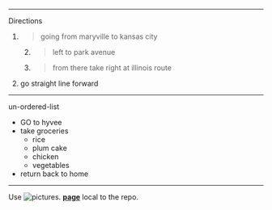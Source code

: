  *****
Directions
 1. > going from maryville to kansas city 
       2. > left to park avenue 
       3. > from there take right at illinois route 
4. go straight line forward

******
un-ordered-list
* GO to hyvee
* take groceries
    * rice
    * plum cake
    * chicken 
    * vegetables
 * return back to home   
 ------------------------
Use ![pictures]([Google](https://www.google.com)/sachin.jpg).
 **[page](AboutMe.md)** local to the repo.